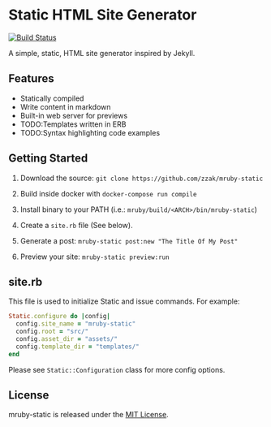 # Static HTML Site Generator

[![Build Status](https://travis-ci.org/zzak/mruby-static.svg)](https://travis-ci.org/zzak/mruby-static)

A simple, static, HTML site generator inspired by Jekyll.

## Features

* Statically compiled
* Write content in markdown
* Built-in web server for previews
* TODO:Templates written in ERB
* TODO:Syntax highlighting code examples

## Getting Started

1. Download the source: `git clone https://github.com/zzak/mruby-static`

2. Build inside docker with `docker-compose run compile`

3. Install binary to your PATH (i.e.: `mruby/build/<ARCH>/bin/mruby-static`)

4. Create a `site.rb` file (See below).

5. Generate a post: `mruby-static post:new "The Title Of My Post"`

6. Preview your site: `mruby-static preview:run`

## site.rb

This file is used to initialize Static and issue commands. For example:

```ruby
Static.configure do |config|
  config.site_name = "mruby-static"
  config.root = "src/"
  config.asset_dir = "assets/"
  config.template_dir = "templates/"
end
```

Please see `Static::Configuration` class for more config options.

## License

mruby-static is released under the [MIT License](http://www.opensource.org/licenses/MIT).
